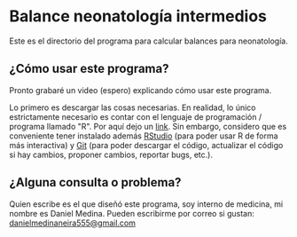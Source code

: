 # Balance neonatología intermedios

Este es el directorio del programa para calcular balances para neonatología.

## ¿Cómo usar este programa?

Pronto grabaré un video (espero) explicando cómo usar este programa.

Lo primero es descargar las cosas necesarias. En realidad, lo único estrictamente necesario es contar con el lenguaje de programación / programa llamado "R". Por aquí dejo un [link](https://www.r-project.org/). Sin embargo, considero que es conveniente tener instalado además [RStudio](https://posit.co/download/rstudio-desktop/) (para poder usar R de forma más interactiva) y [Git](https://git-scm.com/) (para poder descargar el código, actualizar el código si hay cambios, proponer cambios, reportar bugs, etc.).

## ¿Alguna consulta o problema?

Quien escribe es el que diseñó este programa, soy interno de medicina, mi nombre es Daniel Medina. Pueden escribirme por correo si gustan: danielmedinaneira555@gmail.com
